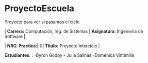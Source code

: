 # ProyectoEscuela
Proyecto para ver si pasamos el ciclo

| **Carrera:** Computación, Ing. de Sistemas | **Asignatura:** Ingenieria de Software |


| **NRO. Practica:**| 0| **Titulo:** Proyecto Interciclo |

**Estudiantes:** : -Byron Godoy
                    - Julia Salinas
                    -Doménica Vintimilla
